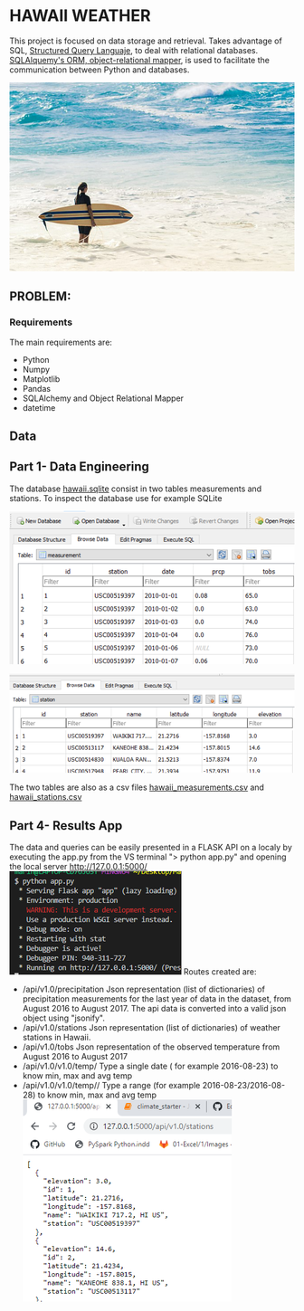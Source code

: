 # HAWAII WEATHER

This project is focused on data storage and retrieval. Takes advantage of SQL, [Structured Query Languaje](https://en.wikipedia.org/wiki/SQL), to deal with relational databases. [SQLAlquemy's ORM, object-relational mapper](https://www.sqlalchemy.org/), is used to facilitate the communication between Python and databases.

![](Images/Sunset_Beach_Surfer.png)
## PROBLEM:

### Requirements 
The main requirements are: 
- Python
- Numpy
- Matplotlib
- Pandas
- SQLAlchemy and Object Relational Mapper
- datetime 

## Data
## Part 1- Data Engineering
The database [hawaii.sqlite](Resources/hawaii.sqlite) consist in two tables measurements and stations. To inspect the database use for example SQLite

![measurement](Images/measurement.png)


![stations](Images/stations.png)


The two tables are also as a csv files [hawaii_measurements.csv](Resources/hawaii_measurements.csv) and [hawaii_stations.csv](Resources/hawaii_stations.csv)

## Part 4- Results App
The data and queries can be easily presented in a FLASK API on a localy by executing the app.py from the VS terminal "> python app.py" and opening the local server http://127.0.0.1:5000/
![](Images/appexecution.png)
Routes created are:
- /api/v1.0/precipitation
  Json representation (list of dictionaries) of precipitation measurements for the last year of data in the dataset, from August 2016 to August 2017. The api data is converted into a valid json object using "jsonify".
- /api/v1.0/stations
  Json representation (list of dictionaries) of weather stations in Hawaii.
- /api/v1.0/tobs
  Json representation of the observed temperature from August 2016 to August 2017
- /api/v1.0/v1.0/temp/<start>
  Type a single date ( for example 2016-08-23) to know min, max and avg temp
- /api/v1.0/v1.0/temp/<start>/<end>
   Type a range (for example 2016-08-23/2016-08-28) to know min, max and avg temp
![api/v1.0/stations](Images/appstations.png)

